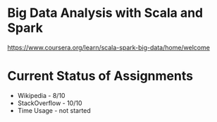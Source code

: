 # Big Data Analysis with Scala and Spark

https://www.coursera.org/learn/scala-spark-big-data/home/welcome

# Current Status of Assignments

* Wikipedia - 8/10
* StackOverflow - 10/10
* Time Usage - not started